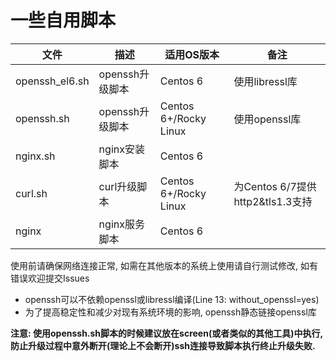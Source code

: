 一些自用脚本
===========================

|文件|描述|适用OS版本|备注|
|---|---|---|---|
|openssh_el6.sh|openssh升级脚本|Centos 6|使用libressl库
|openssh.sh|openssh升级脚本|Centos 6+/Rocky Linux|使用openssl库
|nginx.sh|nginx安装脚本|Centos 6
|curl.sh|curl升级脚本|Centos 6+/Rocky Linux|为Centos 6/7提供http2&tls1.3支持
|nginx|nginx服务脚本|Centos 6

使用前请确保网络连接正常, 如需在其他版本的系统上使用请自行测试修改, 如有错误欢迎提交Issues

* openssh可以不依赖openssl或libressl编译(Line 13: without_openssl=yes)
* 为了提高稳定性和减少对现有系统环境的影响, openssh静态链接openssl库

**注意: 使用openssh.sh脚本的时候建议放在screen(或者类似的其他工具)中执行, 防止升级过程中意外断开(理论上不会断开)ssh连接导致脚本执行终止升级失败.**
